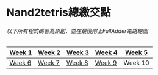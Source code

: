 # Nand2tetris總繳交點
###### 以下所有程式碼皆為原創，並在最後附上FullAdder電路總圖
| [Week 1](https://github.com/Bernie3852/co110a/blob/master/01/Week%201.md) | [Week 2](https://github.com/Bernie3852/co110a/blob/master/01/Week%202.md) | [Week 3](https://github.com/Bernie3852/co110a/blob/master/02/Week%203.md) | [Week 4](https://github.com/Bernie3852/co110a/blob/master/02/Week%204.md) | [Week 5](https://github.com/Bernie3852/co110a/blob/master/03/a/Week%205.md)  |
|--------|--------|--------|--------|---------|
| [Week 6](https://github.com/Bernie3852/co110a/blob/master/03/a/Week%206.md) | [Week 7](https://github.com/Bernie3852/co110a/blob/master/04/Week%207.md) | [Week 8](https://github.com/Bernie3852/co110a/blob/master/05/Week%208.md) | [Week 9](https://github.com/Bernie3852/co110a/blob/master/05/Week%209.md) | Week 10 | 
